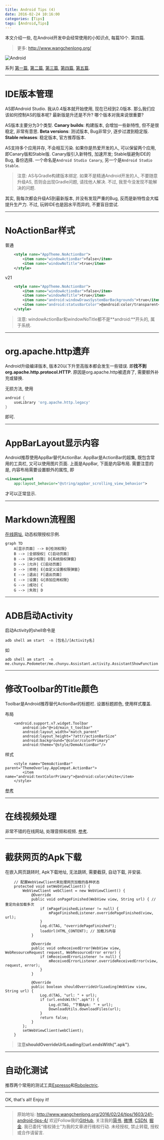 ```yaml
---
title: Android Tips (4)
date: 2016-02-24 10:16:00
categories: [Tips]
tags: [Android,Tips]
---
```


本文介绍一些, 在Android开发中会经常使用的小知识点, 每篇10个. 第四篇.

<!-- more -->
> 更多: http://www.wangchenlong.org/

![Android](241-android-tips-4/android-tips.png)

系列
[第一篇](http://www.wangchenlong.org/2016/02/23/tips/1603/231-android-tips-1/), [第二篇](http://www.wangchenlong.org/2016/02/23/tips/1603/232-android-tips-2/), [第三篇](http://www.wangchenlong.org/2016/02/23/tips/1603/233-android-tips-3/), [第四篇](http://www.wangchenlong.org/2016/02/24/tips/1603/241-android-tips-4/), [第五篇](http://www.wangchenlong.org/2016/02/24/tips/1603/242-android-tips-5/).

---

# IDE版本管理

AS即Android Studio. 我从0.4版本就开始使用, 现在已经到2.0版本. 那么我们应该如何控制AS的版本呢? 最新版是升还是不升? 哪个版本对我来说很重要?

AS版本主要分为3个类型.
**Canary builds**: 构建版本, 会增加一些新特性, 但不是很稳定, 非常有意思.
**Beta versions**: 测试版本, Bug非常少, 逐步过渡到稳定版.
**Stable releases**: 稳定版本, 官方推荐版本.

AS支持多个应用并存, 不会相互污染. 如果你是热爱开发的人, 可以保留两个应用, 即Canary版和Stable版. Canary版引入新特性, 加速开发; Stable版避免IDE的Bug, 备份选择. 一个命名是``Android Studio Canary``, 另一个是``Android Studio Stable``.

> 注意: AS与Gradle构建版本绑定. 如果不是精通Android开发的人, 不要随意升级AS, 否则会出现Gradle问题, 请找他人解决. 不过, 我至今没发现不能解决的问题.

其实, 我每次都会升级AS到最新版本, 并没有发现严重的Bug, 反而是新特性会大幅提升生产力. 不过, 玩转IDE也是因水平而异的, 不要盲目尝试.

---

# NoActionBar样式

普通
```xml
    <style name="AppTheme.NoActionBar">
        <item name="windowActionBar">false</item>
        <item name="windowNoTitle">true</item>
    </style>
```

v21
```xml
    <style name="AppTheme.NoActionBar">
        <item name="windowActionBar">false</item>
        <item name="windowNoTitle">true</item>
        <item name="android:windowDrawsSystemBarBackgrounds">true</item>
        <item name="android:statusBarColor">@android:color/transparent</item>
    </style>
```

> 注意: windowActionBar和windowNoTitle都不是**android:**开头的, 属于系统.

---

# org.apache.http遗弃

Android升级编译版本, 版本20以下升至高版本都会发生一些错误.
即**找不到org.apache.http.protocol.HTTP**. 
原因是org.apache.http被遗弃了, 需要额外补充或替换.

无损方法, 使用
```gradle
android {
    useLibrary 'org.apache.http.legacy'
}
```
即可.

---

# AppBarLayout显示内容

Android推荐使用AppBar替代ActionBar. AppBar是ActionBar的超集, 既包含常用的工具栏, 又可以使用图片页面. 上面是AppBar, 下面是内容布局. 需要注意的是, 内容布局需要设置额外的属性, 即
```xml
<LinearLayout
    app:layout_behavior="@string/appbar_scrolling_view_behavior">
```
才可以正常显示.

---

# Markdown流程图

[在线网址](http://mdp.tylingsoft.com/), 动态权限授权示例.
```
graph TD
    A[显示页面] --> B{检测权限}
    B --> |全部授权| C[启动页面]
    B --> |缺少权限| D{系统授权弹窗}
    D --> |允许| C[启动页面]
    D --> |拒绝| E{自定义设置权限弹窗}
    E --> |退出| F[退出页面]
    E --> |设置| G{添加应用权限}
    G --> |成功| C
    G --> |失败| D
```

---

# ADB启动Activity

启动Activity的shell命令是
```
adb shell am start  -n [包名]/[Activity名]
```
如
```
adb shell am start  -n me.chunyu.Pedometer/me.chunyu.Assistant.activity.AssistantShowFunction
```

---

# 修改Toolbar的Title颜色

Toolbar是Android推荐替代ActionBar的标题栏. 设置标题颜色, 使用样式覆盖.

布局
```
    <android.support.v7.widget.Toolbar
        android:id="@+id/main_t_toolbar"
        android:layout_width="match_parent"
        android:layout_height="?attr/actionBarSize"
        android:background="@color/colorPrimary"
        android:theme="@style/DemoActionBar"/>
```
样式
```
    <style name="DemoActionBar" parent="ThemeOverlay.AppCompat.ActionBar">
        <item name="android:textColorPrimary">@android:color/white</item>
    </style>
```

[参考](http://stackoverflow.com/questions/26852108/how-do-you-set-the-title-color-for-the-new-toolbar)

---

# 在线视频处理

非常不错的在线网站, 处理音频和视频. [参考](http://online-video-cutter.com/).

---

# 截获网页的Apk下载

在嵌入网页跳转时, Apk下载地址, 无法跳转, 需要截获, 自动下载, 并安装. 
```
    // 配置WebViewClient来处理网页加载的各种状态
    protected void setWebViewClient() {
        WebViewClient webClient = new WebViewClient() {
            @Override
            public void onPageFinished(WebView view, String url) { // 重定向会加载多次
                if (mPageFinishedListener != null) {
                    mPageFinishedListener.overridePageFinished(view, url);
                }
                Log.d(TAG, "overridePageFinished");
                loadUrl(HTML_CONTENT); // 加载JS内容
            }

            @Override
            public void onReceivedError(WebView view, WebResourceRequest request, WebResourceError error) {
                if (mReceivedErrorListener != null) {
                    mReceivedErrorListener.overrideReceivedError(view, request, error);
                }
            }

            @Override
            public boolean shouldOverrideUrlLoading(WebView view, String url) {
                Log.d(TAG, "url: " + url);
                if (url.endsWith(".apk")) {
                    Log.d(TAG, "下载Apk: " + url);
                    DownloadUtils.downloadFiles(url);
                }
                return false;
            }
        };
        setWebViewClient(webClient);
    }
```

> 注意**shouldOverrideUrlLoading**和**url.endsWith(".apk")**.

---

# 自动化测试

推荐两个常用的测试工具[Espresso](https://google.github.io/android-testing-support-library/docs/espresso/)和[Robolectric](http://robolectric.org/).

---

OK, that's all! Enjoy it!

---

> 原始地址: 
> http://www.wangchenlong.org/2016/02/24/tips/1603/241-android-tips-4/
> 欢迎Follow我的[GitHub](https://github.com/SpikeKing), 关注我的[简书](http://www.jianshu.com/users/e2b4dd6d3eb4/latest_articles), [微博](http://weibo.com/u/2852941392), [CSDN](http://blog.csdn.net/caroline_wendy), [掘金](http://gold.xitu.io/#/user/56de98c2f3609a005442ec58). 
> 我已委托“维权骑士”为我的文章进行维权行动. 未经授权, 禁止转载, 授权或合作请留言.

